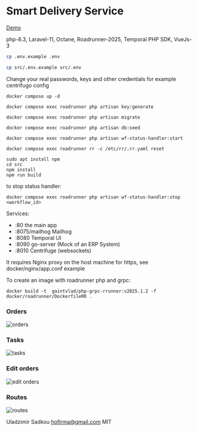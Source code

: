 # Smart Delivery Service

[Demo](https://delivery.cloud-workflow.com)

php-8.3, Laravel-11, Octane, Roadrunner-2025, Temporal PHP SDK, VueJs-3

```sh
cp .env.example .env

cp src/.env.example src/.env 
``` 
Change your real passwords, keys and other credentials for example centrifugo config
```
docker compose up -d

docker compose exec roadrunner php artisan key:generate

docker compose exec roadrunner php artisan migrate

docker compose exec roadrunner php artisan db:seed

docker compose exec roadrunner php artisan wf-status-handler:start

docker compose exec roadrunner rr -c /etc/rr/.rr.yaml reset

sudo apt install npm
cd src
npm install
npm run build
```

to stop status handler:
```
docker compose exec roadrunner php artisan wf-status-handler:stop <workflow_id>
```

Services:
- :80 the main app
- :8075/mailhog Mailhog
- :8080 Temporal UI
- :8090 go-server (Mock of an ERP System)
- :8010 Centrifuge (websockets)

It requires Nginx proxy on the host machine for https, see docker/nginx/app.conf example 

To create an image with roadrunner php and grpc: 
```
docker build -t  gaintvlad/php-grpc-rrunner:v2025.1.2 -f docker/roadrunner/DockerfileRR .
```

### Orders
![orders](https://drive.google.com/uc?id=1ne4dWNmYl61FYtOHXWiXIuQRGeaFGnam)
### Tasks
![tasks](https://drive.google.com/uc?id=1G82NcATV2v7x7CkhpAudWLYZyBytBRlh)
### Edit orders
![edit orders](https://drive.google.com/uc?id=13p-dkxYoKdHqmYZjewQkFSQTvv4UJC04)
### Routes
![routes](https://drive.google.com/uc?id=16cbE-RQyaELB9R_RPZvN4N1NBVVnh0as)

Uladzimir Sadkou hofirma@gmail.com MIT
